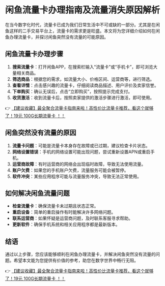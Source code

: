 # 闲鱼流量卡办理指南及流量消失原因解析

在当今数字化时代，流量卡已成为我们日常生活中不可或缺的一部分。尤其是在闲鱼这样的二手交易平台上，流量卡的需求更是旺盛。本文将为您详细介绍如何在闲鱼办理流量卡，并探讨闲鱼突然没有流量的可能原因。

## 闲鱼流量卡办理步骤

1. **搜索流量卡**：打开闲鱼APP，在搜索栏输入“流量卡”或“手机卡”，即可浏览大量相关商品。
2. **筛选商品**：根据您的需求，如流量大小、价格区间、运营商等，进行筛选。
3. **查看详情**：点击感兴趣的流量卡，仔细阅读商品描述、用户评价及卖家信誉。
4. **下单购买**：确认无误后，点击“立即购买”，按照提示完成支付。
5. **收货激活**：收到流量卡后，按照卖家提供的激活步骤进行激活，即可使用。

👉 [【建议收藏】最全聚合流量卡指南来啦！高性价比流量卡推荐，看这个就够了！19元 100G长期流量卡 ！！](https://bit.ly/Liuliangka)

## 闲鱼突然没有流量的原因

1. **流量卡问题**：可能是流量卡本身存在故障或已过期，建议检查卡片状态。
2. **网络设置错误**：手机的网络设置可能出现问题，尝试重新设置APN或重启手机。
3. **运营商故障**：有时运营商的网络会出现临时故障，导致无法使用流量。
4. **账户欠费**：如果您的手机账户欠费，流量服务可能会被暂停。
5. **软件冲突**：某些应用程序可能与流量服务冲突，导致无法正常使用。

## 如何解决闲鱼流量问题

- **检查流量卡**：确保流量卡未过期且状态正常。
- **重启设备**：简单的重启操作有时能解决许多网络问题。
- **联系运营商**：如果怀疑是运营商问题，及时联系客服寻求帮助。
- **更新软件**：确保手机系统和相关应用程序都是最新版本。

## 结语

通过以上步骤，您应该能够顺利在闲鱼办理流量卡，并解决闲鱼突然没有流量的问题。希望本文能为您提供有价值的参考，助您在数字世界中畅行无阻。

👉 [【建议收藏】最全聚合流量卡指南来啦！高性价比流量卡推荐，看这个就够了！19元 100G长期流量卡 ！！](https://bit.ly/Liuliangka)